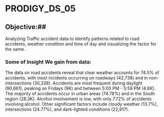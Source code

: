 # PRODIGY_DS_05
## Objective:##
Analyzing Traffic accident data to identify patterns related to road accidents, weather condition and time of day and visualizing the factor for the same.
### Some of Insight We gain from data: ###
The data on road accidents reveal that clear weather accounts for 74.5% of accidents, with most incidents occurring on roadways (42,738) and in non-intersections (30,338). Accidents are most frequent during daylight (90,661), peaking on Fridays (9K) and between 5:00 PM - 5:59 PM (4.6K). The majority of accidents occur in urban areas (74.78%) and in the South region (28.3K). Alcohol involvement is low, with only 7.72% of accidents involving alcohol. Other significant factors include cloudy weather (13.7%), intersections (24.77%), and dark-lighted conditions (22,917).
